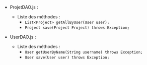 - ProjetDAO.js :
  - Liste des méthodes :
    - ```List<Project> getAllByUser(User user);```
    - ```Project save(Project Project) throws Exception;```

- UserDAO.js :
  - Liste des méthodes :
    - ```User getUserByName(String username) throws Exception;```
    - ```User save(User user) throws Exception;```
